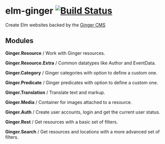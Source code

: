 # elm-ginger [![Build Status](https://travis-ci.com/driebit/elm-ginger.svg?branch=master)](https://travis-ci.com/driebit/elm-ginger)

Create Elm websites backed by the [Ginger CMS](https://github.com/driebit/ginger)


## Modules


**Ginger.Resource** / Work with Ginger resources.

**Ginger.Resource.Extra** / Common datatypes like Author and EventData.

**Ginger.Category** / Ginger categories with option to define a custom one.

**Ginger.Predicate** / Ginger predicates with option to define a custom one.

**Ginger.Translation** / Translate text and markup.

**Ginger.Media** / Container for images attached to a resource.

**Ginger.Auth** / Create user accounts, login and get the current user status.

**Ginger.Rest** / Get resources with a basic set of filters.

**Ginger.Search** / Get resources and locations with a more advanced set of filters.
